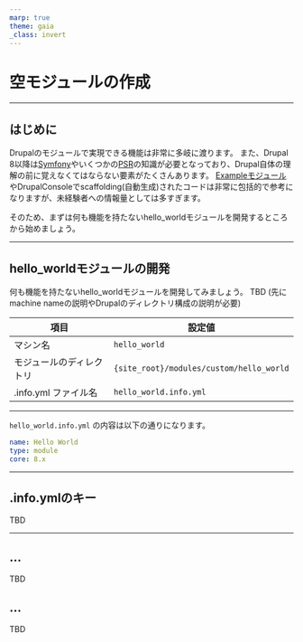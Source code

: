 ```yaml
---
marp: true
theme: gaia
_class: invert
---
```


<!-- _class: lead -->
# 空モジュールの作成

---

## はじめに

Drupalのモジュールで実現できる機能は非常に多岐に渡ります。
また、Drupal 8以降は[Symfony](https://symfony.com/doc/4.4/configuration.html)やいくつかの[PSR](https://www.php-fig.org/psr/)の知識が必要となっており、Drupal自体の理解の前に覚えなくてはならない要素がたくさんあります。
[Exampleモジュール](https://www.drupal.org/project/examples)やDrupalConsoleでscaffolding(自動生成)されたコードは非常に包括的で参考になりますが、未経験者への情報量としては多すぎます。

そのため、まずは何も機能を持たないhello_worldモジュールを開発するところから始めましょう。

---

## hello_worldモジュールの開発

何も機能を持たないhello_worldモジュールを開発してみましょう。
TBD (先にmachine nameの説明やDrupalのディレクトリ構成の説明が必要)

|項目|設定値|
|---|---|
|マシン名|`hello_world`|
|モジュールのディレクトリ|`{site_root}/modules/custom/hello_world`|
|.info.yml ファイル名|`hello_world.info.yml`|

---

`hello_world.info.yml` の内容は以下の通りになります。

```yml
name: Hello World
type: module
core: 8.x
```

---

## .info.ymlのキー

TBD

---

## ...

TBD

## ...

TBD